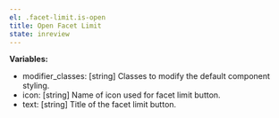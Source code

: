 ```yaml
---
el: .facet-limit.is-open
title: Open Facet Limit
state: inreview
---
```


__Variables:__
* modifier_classes: [string] Classes to modify the default component styling.
* icon: [string] Name of icon used for facet limit button.
* text: [string] Title of the facet limit button.
